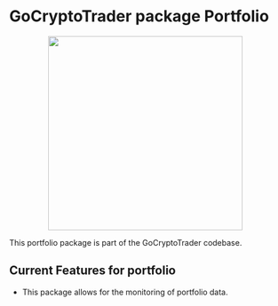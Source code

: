 # GoCryptoTrader package Portfolio

<img src="/common/gctlogo.png?raw=true" width="350px" height="350px" hspace="70">



This portfolio package is part of the GoCryptoTrader codebase.

## Current Features for portfolio

+ This package allows for the monitoring of portfolio data.


